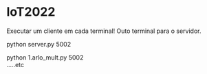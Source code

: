# IoT2022
Executar um cliente  em cada terminal!
Outo terminal para o servidor.

python server.py 5002 

 python 1.arlo_mult.py  5002  
 .....etc
